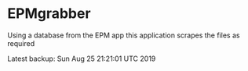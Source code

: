 # EPMgrabber
Using a database from the EPM app this application scrapes the files as required


Latest backup: Sun Aug 25 21:21:01 UTC 2019
